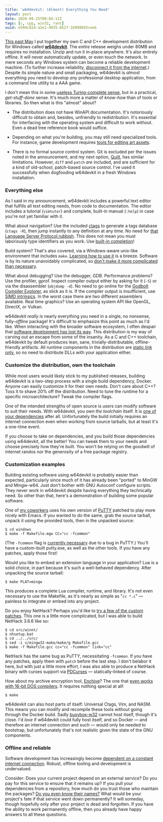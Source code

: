```yaml
---
title: 'w64devkit: (Almost) Everything You Need'
layout: post
date: 2020-09-25T00:04:11Z
tags: [c, cpp, win32, rant]
uuid: e594c82d-a2e1-4035-8527-1b998045ceeb
---
```


[This past May][intro] I put together my own C and C++ development
distribution for Windows called [**w64devkit**][gh]. The *entire*
release weighs under 80MB and requires no installation. Unzip and run it
in-place anywhere. It's also entirely offline. It will never
automatically update, or even touch the network. In mere seconds any
Windows system can become a reliable development machine. (To further
increase reliability, [disconnect it from the internet][up].) Despite
its simple nature and small packaging, w64devkit is *almost* everything
you need to develop *any* professional desktop application, from a
command line utility to a AAA game.

I don't mean this in some [useless Turing-complete sense][make], but in
a practical, *get-stuff-done* sense. It's much more a matter of
*know-how* than of tools or libraries. So then what is this "almost"
about?

* The distribution does not have WinAPI documentation. It's notoriously
  difficult to obtain and, besides, unfriendly to redistribution. It's
  essential for interfacing with the operating system and difficult to
  work without. Even a dead tree reference book would suffice.

* Depending on what you're building, you may still need specialized
  tools. For instance, game development requires [tools for editing art
  assets][3d].

* There is no formal source control system. Git is excluded per the
  issues noted in the announcement, and my next option, [Quilt][quilt],
  has similar limitations. However, `diff` and `patch` *are* included,
  and are sufficient for a kind of old-school, patch-based source
  control. I've used it successfully when dogfooding w64devkit in a
  fresh Windows installation.

### Everything else

As I said in my announcement, w64devkit includes a powerful text editor
that fulfills all text editing needs, from code to documentation. The
editor includes a tutorial (`vimtutor`) and complete, built-in manual
(`:help`) in case you're not yet familiar with it.

What about navigation? Use the included [ctags][ctags] to generate a
tags database (`ctags -R`), then jump instantly to any definition at any
time. No need for [that Language Server Protocol rubbish][lsp]. This
does not mean you must laboriously type identifiers as you work. Use
[built-in completion][compl]!

Build system? That's also covered, via a Windows-aware unix-like
environment that includes `make`. [Learning how to use it][tut] is a
breeze. Software is by its nature unavoidably complicated, so [don't
make it more complicated than necessary][simple].

What about debugging? Use the debugger, GDB. Performance problems? Use
the profiler, gprof. Inspect compiler output either by asking for it
(`-S`) or via the disassembler (`objdump -d`). No need to go online for
the [Godbolt Compiler Explorer][gb], as slick as it is. If the compiler
output is insufficient, use [SIMD intrinsics][simd]. In the worst case
there are two different assemblers available. Real time graphics? Use an
operating system API like OpenGL, DirectX, or Vulkan.

w64devkit *really is* nearly everything you need in a single, no
nonsense, fully-*offline* package! It's difficult to emphasize this
point as much as I'd like. When interacting with the broader software
ecosystem, I often despair that [software development has lost its
way][jb]. This distribution is my way of carving out an escape from some
of the insanity. As a C and C++ toolchain, w64devkit by default produces
lean, sane, trivially-distributable, offline-friendly artifacts. All
runtime components in the distribution are [static link only][static],
so no need to distribute DLLs with your application either.

### Customize the distribution, own the toolchain

While most users would likely stick to my published releases, building
w64devkit is a two-step process with a single build dependency, Docker.
Anyone can easily customize it for their own needs. Don't care about
C++? Toss it to shave 20% off the distribution. Need to tune the runtime
for a specific microarchitecture? Tweak the compiler flags.

One of the intended strengths of open source is users can modify
software to suit their needs. With w64devkit, you *own the toolchain*
itself. It is [one of your dependencies][deps] after all. Unfortunately
the build initially requires an internet connection even when working
from source tarballs, but at least it's a one-time event.

If you choose to take on dependencies, and you build those dependencies
using w64devkit, all the better! You can tweak them to your needs and
choose precisely how they're built. You won't be relying on the goodwill
of internet randos nor the generosity of a free package registry.

### Customization examples

Building existing software using w64devkit is probably easier than
expected, particularly since much of it has already been "ported" to
MinGW and Mingw-w64. Just don't bother with GNU Autoconf configure
scripts. They never work in w64devkit despite having everything they
technically need. So other than that, here's a demonstration of building
some popular software.

One of [my coworkers][dan] uses his own version of [PuTTY][putty]
patched to play more nicely with Emacs. If you wanted to do the same,
grab the source tarball, unpack it using the provided tools, then in the
unpacked source:

    $ cd windows
    $ make -f Makefile.mgw CC="cc -fcommon"

(The `-fcommon` flag is [currently necessary][fcommon] due to a bug in
PuTTY.) You'll have a custom-built putty.exe, as well as the other
tools. If you have any patches, apply those first!

Would you like to embed an extension language in your application? Lua
is a solid choice, in part because it's such a well-behaved dependency.
After unpacking the source tarball:

    $ make PLAT=mingw

This produces a complete Lua compiler, runtime, and library. It's not
even necessary to use the Makefile, as it's nearly as simple as "`cc
*.c`" — painless to integrate or embed into any project.

Do you enjoy NetHack? Perhaps you'd like to [try a few of the custom
patches][nhp]. This one is a little more complicated, but I was able to
build NetHack 3.6.6 like so:

    $ cd src/winnt/
    $ nhsetup.bat
    $ cd ../../src/
    $ sed -i s/mingw32-make/make/g Makefile.gcc
    $ make -f Makefile.gcc cc="cc -fcommon" link="cc"

NetHack has the same bug as PuTTY, necessitating `-fcommon`. If you
have any patches, apply them with `patch` before the last step. I don't
belabor it here, but with just a little more effort, I was also able to
produce a NetHack binary with curses support via [PDCurses][pd] —
statically-linked of course.

How about my archive encryption tool, [Enchive][enchive]? The one that
[even works with 16-bit DOS compilers][dos]. It requires nothing special
at all!

    $ make

w64devkit can also host parts of itself: Universal Ctags, Vim, and NASM.
This means you can modify and recompile these tools without going
through the Docker build. Sadly [busybox-w32][bb] cannot host itself,
though it's close. I'd *love* if w64devkit could fully host itself, and
so Docker — and therefore an internet connection and such — would only
be needed to bootstrap, but unfortunately that's not realistic given the
state of the GNU components.

### Offline and reliable

Software development has increasingly become [dependent on a constant
internet connection][e]. Robust, offline tooling and development is
undervalued.

Consider: Does your current project depend on an external service? Do
you pay for this service to ensure that it remains up? If you pull your
dependencies from a repository, how much do you trust those who maintain
the packages? [Do you even know their names?][rel] What would be your
project's fate if that service went down permanently? It will someday,
though hopefully only after your project is dead and forgotten. If you
have the ability to work permanently offline, then you already have
happy answers to all these questions.


[3d]: https://www.blender.org/
[bb]: https://frippery.org/busybox/
[compl]: https://georgebrock.github.io/talks/vim-completion/
[ctags]: https://github.com/universal-ctags/ctags
[dan]: /blog/2016/09/02/
[deps]: https://research.swtch.com/deps
[dos]: /blog/2018/04/13/
[e]: https://deftly.net/posts/2017-06-01-measuring-the-weight-of-an-electron.html
[enchive]: https://github.com/skeeto/enchive
[fcommon]: https://wiki.gentoo.org/wiki/Gcc_10_porting_notes/fno_common
[gb]: https://godbolt.org/
[gh]: https://github.com/skeeto/w64devkit
[go]: /blog/2020/01/21/
[intro]: /blog/2020/05/15/
[jb]: https://www.youtube.com/watch?v=ZSRHeXYDLko
[lsp]: https://old.reddit.com/r/vim/comments/b3yzq4/a_lsp_client_maintainers_view_of_the_lsp_protocol/
[lua]: https://www.lua.org/
[make]: /blog/2016/04/30/
[nhp]: https://bilious.alt.org/
[pd]: https://pdcurses.org/
[putty]: https://www.chiark.greenend.org.uk/~sgtatham/putty/
[quilt]: https://wiki.debian.org/UsingQuilt
[rel]: https://drewdevault.com/2020/02/06/Dependencies-and-maintainers.html
[simd]: /blog/2015/07/10/
[simple]: https://nullprogram.com/blog/2017/03/30/
[static]: https://drewdevault.com/dynlib
[tut]: /blog/2017/08/20/
[up]: https://jacquesmattheij.com/why-johnny-wont-upgrade/
